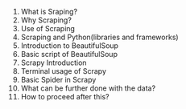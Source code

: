 1. What is Sraping?
2. Why Scraping?
3. Use of Scraping
4. Scraping and Python(libraries and frameworks)
5. Introduction to BeautifulSoup
6. Basic script of BeautifulSoup
7. Scrapy Introduction
8. Terminal usage of Scrapy
9. Basic Spider in Scrapy
10. What can be further done with the data?
11. How to proceed after this?
